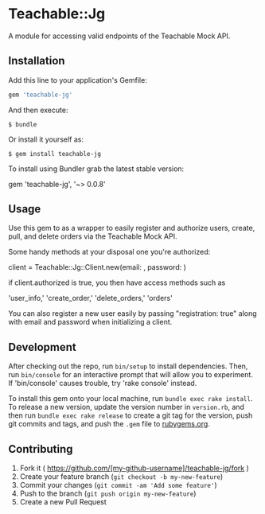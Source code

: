 # Teachable::Jg

A module for accessing valid endpoints of the Teachable Mock API.

## Installation

Add this line to your application's Gemfile:

```ruby
gem 'teachable-jg'
```

And then execute:

    $ bundle

Or install it yourself as:

    $ gem install teachable-jg

To install using Bundler grab the latest stable version:

gem 'teachable-jg', '~> 0.0.8'

## Usage

Use this gem to as a wrapper to easily register and authorize users, create, pull, and delete orders via the Teachable Mock API.

Some handy methods at your disposal one you're authorized:

client = Teachable::Jg::Client.new(email: , password: )

if client.authorized is true, you then have access methods such as

'user_info,' 'create_order,' 'delete_orders,' 'orders'

You can also register a new user easily by passing "registration: true" along with email and password when initializing a client.

## Development

After checking out the repo, run `bin/setup` to install dependencies. Then, run `bin/console` for an interactive prompt that will allow you to experiment. If 'bin/console' causes trouble, try 'rake console' instead.

To install this gem onto your local machine, run `bundle exec rake install`. To release a new version, update the version number in `version.rb`, and then run `bundle exec rake release` to create a git tag for the version, push git commits and tags, and push the `.gem` file to [rubygems.org](https://rubygems.org).

## Contributing

1. Fork it ( https://github.com/[my-github-username]/teachable-jg/fork )
2. Create your feature branch (`git checkout -b my-new-feature`)
3. Commit your changes (`git commit -am 'Add some feature'`)
4. Push to the branch (`git push origin my-new-feature`)
5. Create a new Pull Request
